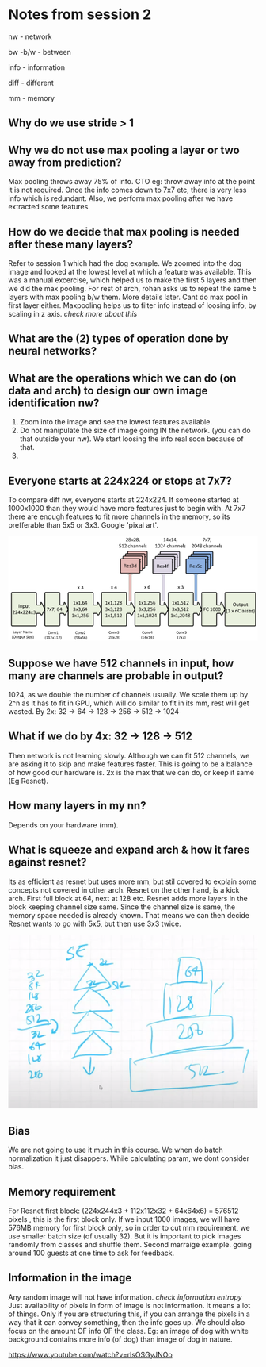 # Notes from session 2
nw - network

bw -b/w - between

info - information

diff - different

mm - memory


## Why do we use stride > 1

## Why we do not use max pooling a layer or two away from prediction?
Max pooling throws away 75% of info. CTO eg: throw away info at the point it is not required.
Once the info comes down to 7x7 etc, there is very less info which is redundant.
Also, we perform max pooling after we have extracted some features.

## How do we decide that max pooling is needed after these many layers?
Refer to session 1 which had the dog example. We zoomed into the dog image and looked at the lowest level at which a feature was available. This was a manual excercise, which helped us to make the first 5 layers and then we did the max pooling. For rest of arch, rohan asks us to repeat the same 5 layers with max pooling b/w them. More details later. Cant do max pool in first layer either. Maxpooling helps us to filter info instead of loosing info, by scaling in z axis. *check more about this*

## What are the (2) types of operation done by neural networks?

## What are the operations which we can do (on data and arch) to design our own image identification nw?
1. Zoom into the image and see the lowest features available.
2. Do not manipulate the size of image going IN the network. (you can do that outside your nw). We start loosing the info real soon because of that.
3. 

## Everyone starts at 224x224 or stops at 7x7?
To compare diff nw, everyone starts at 224x224. If someone started at 1000x1000 than they would have more features just to begin with.
At 7x7 there are enough features to fit more channels in the memory, so its prefferable than 5x5 or 3x3. Google 'pixal art'.

![Resnet 50](resnet50.png)

## Suppose we have 512 channels in input, how many are channels are probable in output?
1024, as we double the number of channels usually. We scale them up by 2^n as it has to fit in GPU, which will do similar to fit in its mm, rest will get wasted.
By 2x: 32 -> 64 -> 128 -> 256 -> 512 -> 1024

## What if we do by 4x: 32 -> 128 -> 512
Then network is not learning slowly. Although we can fit 512 channels, we are asking it to skip and make features faster.
This is going to be a balance of how good our hardware is. 2x is the max that we can do, or keep it same (Eg Resnet).

## How many layers in my nn?
Depends on your hardware (mm).

## What is squeeze and expand arch & how it fares against resnet?
Its as efficient as resnet but uses more mm, but stil covered to explain some concepts not covered in other arch.
Resnet on the other hand, is a kick arch. First full block at 64, next at 128 etc.
Resnet adds more layers in the block keeping channel size same. Since the channel size is same, the memory space needed is already known. That means we can then decide 
Resnet wants to go with 5x5, but then use 3x3 twice. 

![squeeze_expand_arch](squeeze_expand_arch.PNG)

## Bias
We are not going to use it much in this course. We when do batch normalization it just disappers. While calculating param, we dont consider bias.

## Memory requirement
For Resnet first block: (224x244x3 + 112x112x32 + 64x64x6) = 576512 pixels , this is the first block only.
If we input 1000 images, we will have 576MB memory for first block only, so in order to cut mm requirement, we use smaller batch size (of usually 32).
But it is important to pick images randomly from classes and shuffle them.
Second marraige example. going around 100 guests at one time to ask for feedback.

## Information in the image
Any random image will not have information. *check information entropy*
Just availability of pixels in form of image is not information. It means a lot of things. Only if you are structuring this, if you can arrange the pixels in a way that it can convey something, then the info goes up. We should also focus on the amount OF info OF the class. Eg: an image of dog with white background contains more info (of dog) than image of dog in nature.



https://www.youtube.com/watch?v=rlsOSGyJNOo
